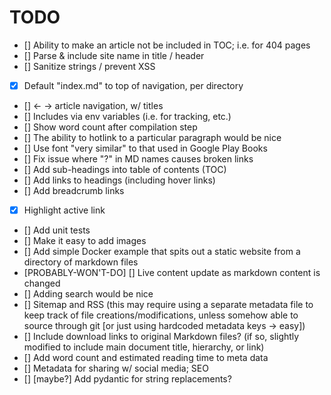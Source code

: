 # TODO

- [] Ability to make an article not be included in TOC; i.e. for 404 pages
- [] Parse & include site name in title / header
- [] Sanitize strings / prevent XSS
- [X] Default "index.md" to top of navigation, per directory
- [] <- -> article navigation, w/ titles
- [] Includes via env variables (i.e. for tracking, etc.)
- [] Show word count after compilation step
- [] The ability to hotlink to a particular paragraph would be nice
- [] Use font "very similar" to that used in Google Play Books
- [] Fix issue where "?" in MD names causes broken links
- [] Add sub-headings into table of contents (TOC)
- [] Add links to headings (including hover links)
- [] Add breadcrumb links
- [X] Highlight active link
- [] Add unit tests
- [] Make it easy to add images
- [] Add simple Docker example that spits out a static website from a directory of markdown files
- [PROBABLY-WON'T-DO] [] Live content update as markdown content is changed
- [] Adding search would be nice
- [] Sitemap and RSS (this may require using a separate metadata file to keep track of file creations/modifications, unless somehow able to source through git [or just using hardcoded metadata keys -> easy])
- [] Include download links to original Markdown files? (if so, slightly modified to include main document title, hierarchy, or link)
- [] Add word count and estimated reading time to meta data
- [] Metadata for sharing w/ social media; SEO
- [] [maybe?] Add pydantic for string replacements?